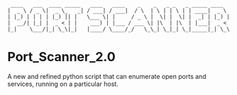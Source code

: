```
 ____   ___  ____ _____   ____   ____    _    _   _ _   _ _____ ____  
|  _ \ / _ \|  _ \_   _| / ___| / ___|  / \  | \ | | \ | | ____|  _ \ 
| |_) | | | | |_) || |   \___ \| |     / _ \ |  \| |  \| |  _| | |_) |
|  __/| |_| |  _ < | |    ___) | |___ / ___ \| |\  | |\  | |___|  _ < 
|_|    \___/|_| \_\|_|   |____/ \____/_/   \_\_| \_|_| \_|_____|_| \_\
```

# Port_Scanner_2.0
A new and refined python script that can enumerate open ports and services, running on a particular host.
